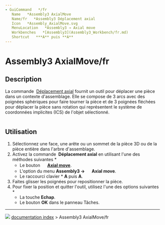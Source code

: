```yaml
---
- GuiCommand   */fr
   Name   *Assembly3 AxialMove
   Name/fr   *Assembly3 Déplacement axial
   Icon   *Assembly_AxialMove.svg
   MenuLocation   *Assembly3 → Axial move
   Workbenches   *[Assembly3](Assembly3_Workbench/fr.md)
   Shortcut   ***A** puis **A**
---
```


# Assembly3 AxialMove/fr

## Description

La commande <img alt="" src=images/Assembly_AxialMove.svg  style="width   *24px;"> [Déplacement axial](Assembly3_AxialMove/fr.md) fournit un outil pour déplacer une pièce dans un contexte d\'assemblage. Elle se compose de 3 arcs avec des poignées sphériques pour faire tourner la pièce et de 3 poignées fléchées pour déplacer la pièce sans rotation qui représentent le système de coordonnées implicites (ICS) de l\'objet sélectionné.

<img alt="" src=images/Assembly3_AxialMove.png  style="width   *400px;">

## Utilisation

1.  Sélectionnez une face, une arête ou un sommet de la pièce 3D ou de la pièce entière dans l\'arbre d\'assemblage.
2.  Activez la commande <img alt="" src=images/Assembly_AxialMove.svg  style="width   *16px;"> **Déplacement axial** en utilisant l\'une des méthodes suivantes    *
    -   Le bouton **<img src="images/Assembly_AxialMove.svg" width=16px> [Axial move](Assembly3_AxialMove/fr.md)**.
    -   L\'option du menu **Assembly3 → <img src="images/Assembly_AxialMove.svg" width=16px> Axial move**.
    -   Le raccourci clavier    * **A** puis **A**.
3.  Faites glisser les poignées pour repositionner la pièce.
4.  Pour fixer la position et quitter l\'outil, utilisez l\'une des options suivantes    *
    -   La touche **Echap**.
    -   Le bouton **OK** dans le panneau Tâches.



---
![](images/Right_arrow.png) [documentation index](../README.md) > Assembly3 AxialMove/fr
